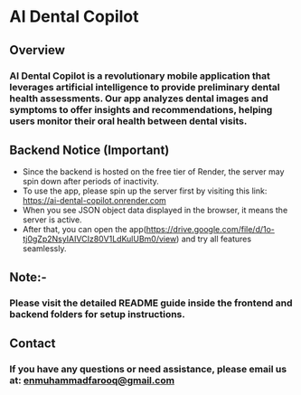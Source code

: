 # AI Dental Copilot

## Overview

### AI Dental Copilot is a revolutionary mobile application that leverages artificial intelligence to provide preliminary dental health assessments. Our app analyzes dental images and symptoms to offer insights and recommendations, helping users monitor their oral health between dental visits.

## Backend Notice (Important)

- Since the backend is hosted on the free tier of Render, the server may spin down after periods of inactivity.
- To use the app, please spin up the server first by visiting this link: https://ai-dental-copilot.onrender.com
- When you see JSON object data displayed in the browser, it means the server is active.
- After that, you can open the app(https://drive.google.com/file/d/1o-tj0gZp2NsyIAIVCIz80V1LdKulUBm0/view) and try all features seamlessly.

## Note:-

### Please visit the detailed README guide inside the frontend and backend folders for setup instructions.

## Contact

### If you have any questions or need assistance, please email us at: enmuhammadfarooq@gmail.com
